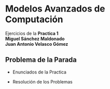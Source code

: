 # Modelos Avanzados de Computación

Ejercicios de la **Practica 1**  
**Miguel Sánchez Maldonado**  
**Juan Antonio Velasco Gómez**

## Problema de la Parada


- Enunciados de la Practica

- Resolución de los Problemas 